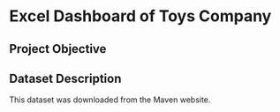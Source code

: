 # Excel Dashboard of Toys Company
## Project Objective

## Dataset Description
This dataset was downloaded from the Maven website.
